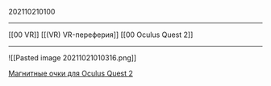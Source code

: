 202110210100
***
[[00 VR]] [[(VR) VR-переферия]] [[00 Oculus Quest 2]]
***
![[Pasted image 20211021010316.png]]

[Магнитные очки для Oculus Quest 2](https://aliexpress.ru/item/1005003019387222.html?_ga=2.40450722.1435520311.1633877804-1356026058.1622209098&item_id=1005003019387222&sku_id=12000023623307553&spm=a2g39.orderlist.0.0.264d4aa6X5vbpZ)
